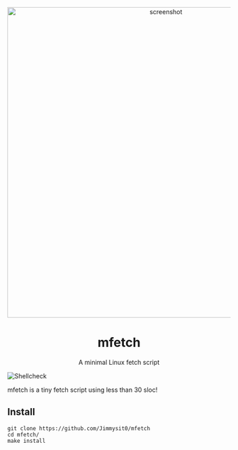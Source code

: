 <p align="center"><img alt="screenshot" src="https://images-ext-2.discordapp.net/external/GeeTn5951SAy9SDHFez2hhxyo6L3l2hucCLDTQVX2tc/%3Fwidth%3D1920%26height%3D1080/https/media.discordapp.net/attachments/767172954395639811/783806479538454548/unknown.png?width=1920&height=1080" width="700px"></p>
<h1 align="center">mfetch</h1>
<p align="center">A minimal Linux fetch script</p>

![Shellcheck](https://github.com/depsterr/mfetch/workflows/Shellcheck/badge.svg)

mfetch is a tiny fetch script using less than 30 sloc!

## Install
```
git clone https://github.com/Jimmysit0/mfetch
cd mfetch/
make install
```


